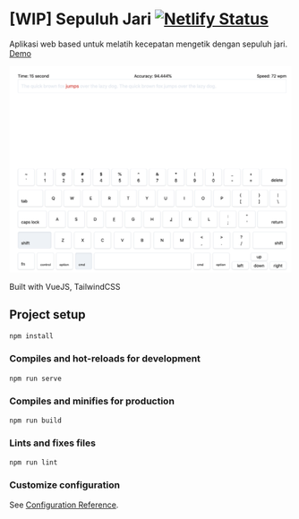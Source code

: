 # [WIP] Sepuluh Jari [![Netlify Status](https://api.netlify.com/api/v1/badges/86b44327-3a44-4389-b2e6-3a9c3953fada/deploy-status)](https://app.netlify.com/sites/sepuluhjari/deploys)
Aplikasi web based untuk melatih kecepatan mengetik dengan sepuluh jari. [Demo](https://sepuluhjari.netlify.app)

![Screenshot](screenshot.png)

Built with VueJS, TailwindCSS

## Project setup
```
npm install
```

### Compiles and hot-reloads for development
```
npm run serve
```

### Compiles and minifies for production
```
npm run build
```

### Lints and fixes files
```
npm run lint
```

### Customize configuration
See [Configuration Reference](https://cli.vuejs.org/config/).
